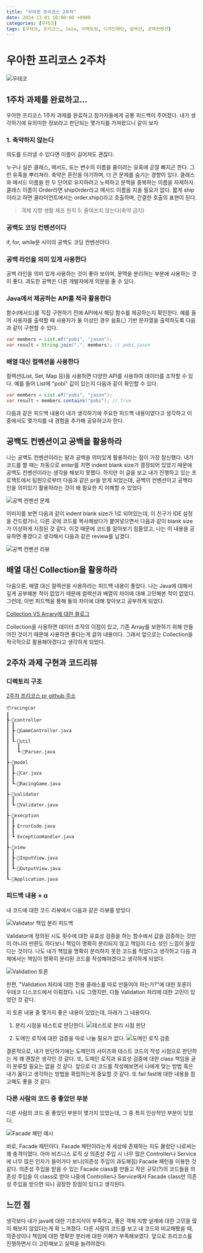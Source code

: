 ```yaml
---
title: "우아한 프리코스 2주차"
date: 2024-11-01 10:00:00 +0900
categories: [우테코]
tags: [우테코, 프리코스, Java, 리팩토링, 디자인패턴, 컬렉션, 공백컨벤션]
---
```


# 우아한 프리코스 2주차

![우테코](/assets/img/posts/2024-10-23-wooteco-precourse-week1/woowa_1.png)

## 1주차 과제를 완료하고...

우아한 프리코스 1주차 과제를 완료하고 참가자들에게 공통 피드백이 주어졌다. 내가 생각하기에 유의미한 정보라고 판단되는 몇가지를 가져왔으니 같이 보자

### 1. 축약하지 않는다

의도를 드러낼 수 있다면 이름이 길어져도 괜찮다.

누구나 실은 클래스, 메서드, 또는 변수의 이름을 줄이려는 유혹에 곧잘 빠지곤 한다. 그런 유혹을 뿌리쳐라. 축약은 혼란을 야기하며, 더 큰 문제를 숨기는 경향이 있다. 클래스와 메서드 이름을 한 두 단어로 유지하려고 노력하고 문맥을 중복하는 이름을 자제하자. 클래스 이름이 Order라면 shipOrder라고 메서드 이름을 지을 필요가 없다. 짧게 ship이라고 하면 클라이언트에서는 order.ship()라고 호출하며, 간결한 호출의 표현이 된다.

> 객체 지향 생활 체조 원칙 5: 줄여쓰지 않는다(축약 금지)

### 공백도 코딩 컨벤션이다

if, for, while문 사이의 공백도 코딩 컨벤션이다.

### 공백 라인을 의미 있게 사용한다

공백 라인을 의미 있게 사용하는 것이 좋아 보이며, 문맥을 분리하는 부분에 사용하는 것이 좋다. 과도한 공백은 다른 개발자에게 의문을 줄 수 있다.

### Java에서 제공하는 API를 적극 활용한다

함수(메서드)를 직접 구현하기 전에 API에서 해당 함수를 제공하는지 확인한다. 예를 들어 사용자를 출력할 때 사용자가 둘 이상인 경우 쉼표(,) 기반 문자열을 출력하도록 다음과 같이 구현할 수 있다.

```java
var members = List.of("pobi", "jason");
var result = String.join(",", members); // pobi,jason
```

### 배열 대신 컬렉션을 사용한다

컬렉션(List, Set, Map 등)을 사용하면 다양한 API를 사용하여 데이터를 조작할 수 있다. 예를 들어 List에 "pobi" 값이 있는지 다음과 같이 확인할 수 있다.

```java
var members = List.of("pobi", "jason");
var result = members.contains("pobi"); // true
```

다음과 같은 피드백 내용이 내가 생각하기에 주요한 피드백 내용이였다고 생각하고 이 중에서도 몇가지를 내 경험을 추가해 공유하고자 한다.

## 공백도 컨벤션이고 공백을 활용하라

나는 공백도 컨벤션이라는 말과 공백을 의미있게 활용하라는 점이 가장 참신했다.
내가 코드를 짤 때는 자동으로 enter를 치면 indent blank size가 결정되어 있었기 때문에 공백도 컨벤션이라는 생각을 해보지 못했다. 하지만 이 글을 보고 내가 진행하고 있는 프로젝트에서 팀원으로부터 다음과 같은 pr을 받게 되었는데, 공백이 컨벤션이고 공백라인을 의미있기 활용하라는 것이 왜 필요한 지 이해할 수 있었다

![공백 컨벤션 문제](/assets/img/posts/2024-11-01-wooteco-precourse-week2/woowa2_1.png)

이미지를 보면 다음과 같이 indent blank size가 1로 되어있는데, 이 친구가 IDE 설정을 건드렸거나, 다른 곳에 코드를 복사해놨다가 붙여넣으면서 다음과 같이 blank size가 이상하게 지정된 것 같다. 이것 때문에 코드를 알아보기 힘들었고, 나는 이 내용을 공유하면 좋겠다고 생각해서 다음과 같은 review를 남겼다.

![공백 컨벤션 리뷰](/assets/img/posts/2024-11-01-wooteco-precourse-week2/woowa2_2.png)

## 배열 대신 Collection을 활용하라

다음으론, 배열 대신 컬렉션을 사용하라는 피드백 내용이 좋았다. 나는 Java에 대해서 깊게 공부해본 적이 없었기 때문에 컬렉션과 배열의 차이에 대해 고민해본 적이 없었다. 그런데, 이번 피드백을 통해 둘의 차이에 대해 찾아보고 공부하게 되었다.

[Collection VS Arrary에 대한 블로그](https://example.com)

Collection을 사용하면 데이터 조작의 이점이 있고, 기존 Array를 보완하기 위해 만들어진 것이기 때문에 사용하면 좋다는게 글의 내용이다. 그래서 앞으로는 Collection을 적극적으로 활용해야겠다고 생각하게 되었다.

## 2주차 과제 구현과 코드리뷰

### 디렉토리 구조

[2주차 프리코스 pr github 주소](https://github.com/example)

```
📦racingcar
┃
┣-📂controller
┃ ┃
┃ ┣-📜GameController.java
┃ ┃ 
┃ ┗-📂util
┃   ┃
┃   ┗-📜Parser.java
┃
┣-📂model
┃ ┃
┃ ┣-📜Car.java
┃ ┃
┃ ┗-📜RacingGame.java
┃ 
┣-📂validator
┃ ┃
┃ ┗-📜Validator.java
┃
┣-📂execption
┃ ┃
┃ ┣ ErrorCode.java
┃ ┃ 
┃ ┗ ExceptionHandler.java
┃  
┣-📂view
┃ ┃
┃ ┣-📜InputView.java
┃ ┃
┃ ┗-📜OutputView.java
┃ 
┗-📜Application.java
```

### 피드백 내용 + α

내 코드에 대한 코드 리뷰에서 다음과 같은 리뷰를 받았다

![Validator 책임 분리 피드백](/assets/img/posts/2024-11-01-wooteco-precourse-week2/woowa2_3.png)

Validator에 정의된 시도 횟수에 대한 유효성 검증을 하는 함수에서 값을 검증하는 것만이 아니라 반환도 하다보니 책임이 명확히 분리되지 않고 책임이 다소 섞인 느낌이 들었다는 것이다. 나도 내가 책임을 명확히 분리하지 못한 코드를 적었다고 생각하고 다음 과제에서는 책임이 명확히 분리된 코드를 작성해야겠다고 생각하게 되었다.

![Validation 토론](/assets/img/posts/2024-11-01-wooteco-precourse-week2/woowa2_4.png)

한편, "Validation 처리에 대한 전용 클래스를 따로 만들어야 하는가?"에 대한 토론이 우테코 디스코드에서 이뤄졌다. 나도 그랬지만, 다들 Validation 처리에 대한 고민이 있었던 것 같다.

이 토론 내용 중 몇가지 좋은 내용이 있었는데, 아래가 그 내용이다.
1. 분리 시점을 테스트로 판단한다.
![테스트로 분리 시점 판단](/assets/img/posts/2024-11-01-wooteco-precourse-week2/woowa2_5.png)

2. 도메인 로직에 대한 검증을 따로 나눌 필요가 없다.
![도메인 로직 검증](/assets/img/posts/2024-11-01-wooteco-precourse-week2/woowa2_6.png)

결론적으로, 내가 판단하기에는 도메인의 사이즈와 테스트 코드의 작성 시점으로 판단하는 게 꽤 괜찮은 생각인 것 같다. 또, 도메인 로직과 유효성 검증에 대한 class 책임을 굳이 분류할 필요는 없을 것 같다. 앞으로 더 코드를 작성해보면서 나에게 맞는 방법 혹은 내가 옳다고 생각하는 방법을 확립하는게 중요할 것 같다.
또 fail fast에 대한 내용을 참고해도 좋을 것 같다.

### 다른 사람의 코드 중 좋았던 부분

다른 사람의 코드 중 좋았던 부분이 몇가지 있었는데, 그 중 특히 인상적인 부분이 있었다.

![Facade 패턴 예시](/assets/img/posts/2024-11-01-wooteco-precourse-week2/woowa2_7.png)

바로, Facade 패턴이다. Facade 패턴이라는게 세상에 존재하는 지도 몰랐던 나로써는 꽤 충격이였다. 아마 비즈니스 로직 상 의존성 주입 시 너무 많은 Controller나 Service에 너무 많은 인자가 들어가다 보니(의존성 주입이 과도해짐) Facade 패턴을 이용한 것 같다. 의존성 주입을 받을 수 있는 Facade class를 만들고 작은 규모(?)의 코드들을 의존성 주입을 이 class로 받아 나중에 Controller나 Service에서 Facade class만 의존성 주입을 받으면 되니 굉장한 장점이 있다고 생각된다.

## 느낀 점

생각보다 내가 java에 대한 기초지식이 부족하고, 좋은 객체 지향 설계에 대한 고민을 많이 해보지 않았다는게 확 느껴졌다. 다른 사람의 코드를 보고 내 코드와 비교해봤을 때, 의존성이나 책임에 대한 명확한 분리에 대한 이해가 부족해보였다. 앞으로 프리코스를 진행하면서 더 고민해보고 실력을 늘려야겠다.
